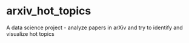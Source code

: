 # arxiv_hot_topics
A data science project - analyze papers in arXiv and try to identify and visualize hot topics
